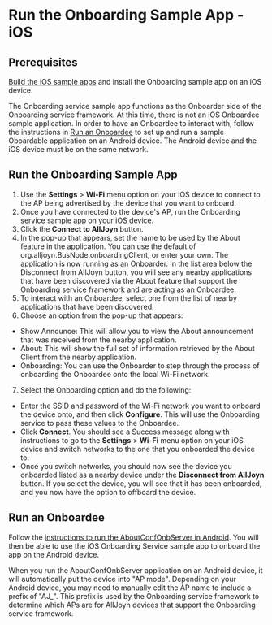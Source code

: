 # Run the Onboarding Sample App - iOS

## Prerequisites

[Build the iOS sample apps][build-ios-osx] and install the 
Onboarding sample app on an iOS device.

The Onboarding service sample app functions as the Onboarder 
side of the Onboarding service framework. At this time, there 
is not an iOS Onboardee sample application. In order to have 
an Onboardee to interact with, follow the instructions in 
[Run an Onboardee][run-onboardee] to set up and run a 
sample Oboardable application on an Android device. The Android 
device and the iOS device must be on the same network.

## Run the Onboarding Sample App

1. Use the **Settings** > **Wi-Fi** menu option on your iOS device 
to connect to the AP being advertised by the device that you want to onboard.
2. Once you have connected to the device's AP, run the 
Onboarding service sample app on your iOS device.
3. Click the **Connect to AllJoyn** button.
4. In the pop-up that appears, set the name to be used 
by the About feature in the application. You can use the 
default of org.alljoyn.BusNode.onboardingClient, or enter your own.
The application is now running as an Onboarder. In the list 
area below the Disconnect from AllJoyn button, you will see 
any nearby applications that have been discovered via the 
About feature that support the Onboarding service framework 
and are acting as an Onboardee.
5. To interact with an Onboardee, select one from the list 
of nearby applications that have been discovered.
6. Choose an option from the pop-up that appears:
  * Show Announce: This will allow you to view the About 
  announcement that was received from the nearby application.
  * About: This will show the full set of information 
  retrieved by the About Client from the nearby application.
  * Onboarding: You can use the Onboarder to step through 
  the process of onboarding the Onboardee onto the local Wi-Fi network.
7. Select the Onboarding option and do the following:
  * Enter the SSID and password of the Wi-Fi network you want 
  to onboard the device onto, and then click **Configure**. 
  This will use the Onboarding service to pass these values to the Onboardee.
  * Click **Connect**. You should see a Success message along 
  with instructions to go to the **Settings** > **Wi-Fi** menu 
  option on your iOS device and switch networks to the one 
  that you onboarded the device to.
  * Once you switch networks, you should now see the device 
  you onboarded listed as a nearby device under the 
  **Disconnect from AllJoyn** button. If you select the device, 
  you will see that it has been onboarded, and you now have the 
  option to offboard the device.

## Run an Onboardee

Follow the [instructions to run the AboutConfOnbServer in Android][onboardee]. 
You will then be able to use the iOS Onboarding Service 
sample app to onboard the app on the Android device.

When you run the AboutConfOnbServer application on an Android device, 
it will automatically put the device into "AP mode". Depending on your 
Android device, you may need to manually edit the AP name to include 
a prefix of "AJ_". This prefix is used by the Onboarding service framework 
to determine which APs are for AllJoyn devices that support the Onboarding service framework. 

[build-ios-osx]: /develop/building/ios-osx
[run-onboardee]: #run-an-onboardee
[onboardee]: /develop/run-sample-apps/onboarding/android#running-android-sample-onboardingserver
